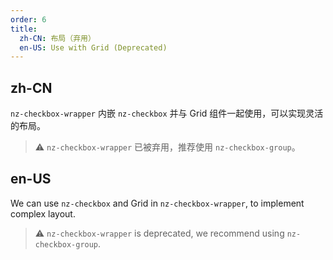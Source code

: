 ```yaml
---
order: 6
title:
  zh-CN: 布局（弃用）
  en-US: Use with Grid (Deprecated)
---
```


## zh-CN

`nz-checkbox-wrapper` 内嵌 `nz-checkbox` 并与 Grid 组件一起使用，可以实现灵活的布局。

> ⚠️ `nz-checkbox-wrapper` 已被弃用，推荐使用 `nz-checkbox-group`。

## en-US

We can use `nz-checkbox` and Grid in `nz-checkbox-wrapper`, to implement complex layout.

> ⚠️ `nz-checkbox-wrapper` is deprecated, we recommend using `nz-checkbox-group`.
